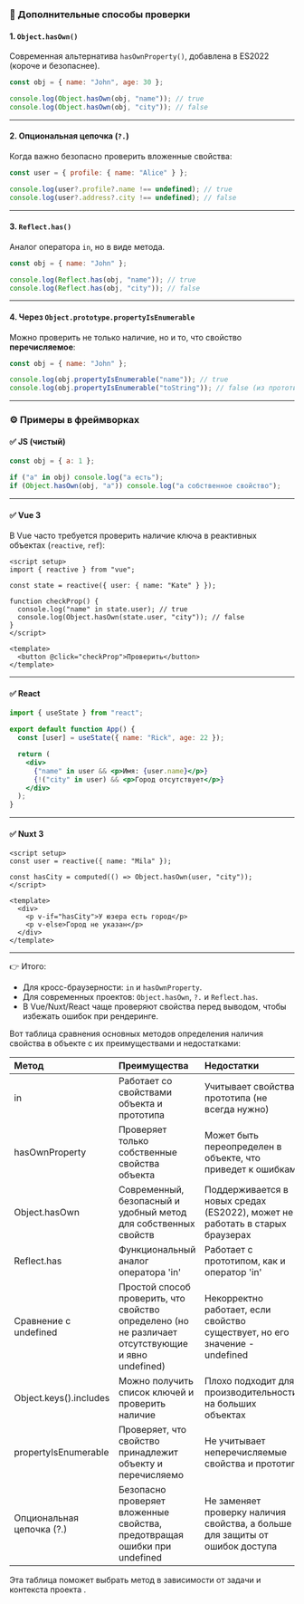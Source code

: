 ### 🔑 Дополнительные способы проверки

#### 1. `Object.hasOwn()`

Современная альтернатива `hasOwnProperty()`, добавлена в ES2022 (короче и безопаснее).

```js
const obj = { name: "John", age: 30 };

console.log(Object.hasOwn(obj, "name")); // true
console.log(Object.hasOwn(obj, "city")); // false
```

---

#### 2. Опциональная цепочка (`?.`)

Когда важно безопасно проверить вложенные свойства:

```js
const user = { profile: { name: "Alice" } };

console.log(user?.profile?.name !== undefined); // true
console.log(user?.address?.city !== undefined); // false
```

---

#### 3. `Reflect.has()`

Аналог оператора `in`, но в виде метода.

```js
const obj = { name: "John" };

console.log(Reflect.has(obj, "name")); // true
console.log(Reflect.has(obj, "city")); // false
```

---

#### 4. Через `Object.prototype.propertyIsEnumerable`

Можно проверить не только наличие, но и то, что свойство **перечисляемое**:

```js
const obj = { name: "John" };

console.log(obj.propertyIsEnumerable("name")); // true
console.log(obj.propertyIsEnumerable("toString")); // false (из прототипа)
```

---

### ⚙️ Примеры в фреймворках

#### ✅ JS (чистый)

```js
const obj = { a: 1 };

if ("a" in obj) console.log("a есть");
if (Object.hasOwn(obj, "a")) console.log("a собственное свойство");
```

---

#### ✅ Vue 3

В Vue часто требуется проверить наличие ключа в реактивных объектах (`reactive`, `ref`):

```vue
<script setup>
import { reactive } from "vue";

const state = reactive({ user: { name: "Kate" } });

function checkProp() {
  console.log("name" in state.user); // true
  console.log(Object.hasOwn(state.user, "city")); // false
}
</script>

<template>
  <button @click="checkProp">Проверить</button>
</template>
```

---

#### ✅ React

```jsx
import { useState } from "react";

export default function App() {
  const [user] = useState({ name: "Rick", age: 22 });

  return (
    <div>
      {"name" in user && <p>Имя: {user.name}</p>}
      {!("city" in user) && <p>Город отсутствует</p>}
    </div>
  );
}
```

---

#### ✅ Nuxt 3

```vue
<script setup>
const user = reactive({ name: "Mila" });

const hasCity = computed(() => Object.hasOwn(user, "city"));
</script>

<template>
  <div>
    <p v-if="hasCity">У юзера есть город</p>
    <p v-else>Город не указан</p>
  </div>
</template>
```

---

👉 Итого:

- Для кросс-браузерности: `in` и `hasOwnProperty`.
- Для современных проектов: `Object.hasOwn`, `?.` и `Reflect.has`.
- В Vue/Nuxt/React чаще проверяют свойства перед выводом, чтобы избежать ошибок при рендеринге.

Вот таблица сравнения основных методов определения наличия свойства в объекте с их преимуществами и недостатками:

| Метод                     | Преимущества                                                                                       | Недостатки                                                                   |
| :------------------------ | :------------------------------------------------------------------------------------------------- | :--------------------------------------------------------------------------- |
| in                        | Работает со свойствами объекта и прототипа                                                         | Учитывает свойства прототипа (не всегда нужно)                               |
| hasOwnProperty            | Проверяет только собственные свойства объекта                                                      | Может быть переопределен в объекте, что приведет к ошибкам                   |
| Object.hasOwn             | Современный, безопасный и удобный метод для собственных свойств                                    | Поддерживается в новых средах (ES2022), может не работать в старых браузерах |
| Reflect.has               | Функциональный аналог оператора 'in'                                                               | Работает с прототипом, как и оператор 'in'                                   |
| Сравнение с undefined     | Простой способ проверить, что свойство определено (но не различает отсутствующие и явно undefined) | Некорректно работает, если свойство существует, но его значение - undefined  |
| Object.keys().includes    | Можно получить список ключей и проверить наличие                                                   | Плохо подходит для производительности на больших объектах                    |
| propertyIsEnumerable      | Проверяет, что свойство принадлежит объекту и перечисляемо                                         | Не учитывает неперечисляемые свойства и прототип                             |
| Опциональная цепочка (?.) | Безопасно проверяет вложенные свойства, предотвращая ошибки при undefined                          | Не заменяет проверку наличия свойства, а больше для защиты от ошибок доступа |

Эта таблица поможет выбрать метод в зависимости от задачи и контекста проекта .
